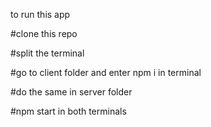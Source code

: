 to run this app

#clone this repo 

#split the terminal 

#go to client folder and enter npm i in terminal

#do the same in  server folder

#npm start in both terminals 
